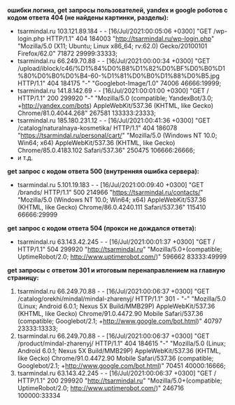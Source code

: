 **ошибки логина, get запросы пользователей, yandex и google роботов с кодом ответа 404 (не найдены картинки, разделы):**
* tsarmindal.ru 103.121.89.184 - - [16/Jul/2021:00:05:06 +0300] "GET /wp-login.php HTTP/1.1" 404 184003 "http://tsarmindal.ru/wp-login.php" "Mozilla/5.0 (X11; Ubuntu; Linux x86_64; rv:62.0) Gecko/20100101 Firefox/62.0" 71872 29999:33333;
* tsarmindal.ru 66.249.70.88 - - [16/Jul/2021:00:00:34 +0300] "GET /upload/iblock/c46/%D1%84%D0%B8%D1%82%D0%BF%D0%B0%D1%80%D0%B0%D0%B4-60-%D1%81%D0%B0%D1%88%D0%B5.jpg HTTP/1.1" 404 184175 "-" "Googlebot-Image/1.0" 74006 46666:19999;
* tsarmindal.ru 141.8.142.69 - - [16/Jul/2021:00:01:00 +0300] "GET / HTTP/1.1" 200 299920 "-" "Mozilla/5.0 (compatible; YandexBot/3.0; +http://yandex.com/bots) AppleWebKit/537.36 (KHTML, like Gecko) Chrome/81.0.4044.268" 267581 133333:23333;
* tsarmindal.ru 185.180.231.12 - - [16/Jul/2021:00:41:36 +0300] "GET /catalog/naturalnaya-kosmetika/ HTTP/1.1" 404 186078 "https://tsarmindal.ru/personal/cart/" "Mozilla/5.0 (Windows NT 10.0; Win64; x64) AppleWebKit/537.36 (KHTML, like Gecko) Chrome/85.0.4183.102 Safari/537.36" 250475 106666:26666;
* и т.д.

**get запрос с кодом ответа 500 (внутренняя ошибка сервера):**
* tsarmindal.ru 5.101.19.183 - - [16/Jul/2021:00:09:40 +0300] "GET /brands/ HTTP/1.1" 500 214966 "https://tsarmindal.ru/contacts/" "Mozilla/5.0 (Windows NT 10.0; Win64; x64) AppleWebKit/537.36 (KHTML, like Gecko) Chrome/86.0.4240.111 Safari/537.36" 115410 66666:29999

**get запрос с кодом ответа 504 (прокси не дождался ответа):**
* tsarmindal.ru 63.143.42.245 - - [16/Jul/2021:00:01:37 +0300] "GET / HTTP/1.1" 504 299920 "http://tsarmindal.ru" "Mozilla/5.0+(compatible; UptimeRobot/2.0; http://www.uptimerobot.com/)" 596662 83333:49999

**get запросы с ответом 301 и итоговым перенаправлением на главную страницу:**
1. tsarmindal.ru 66.249.70.88 - - [16/Jul/2021:00:06:37 +0300] "GET /catalog/orekhi/mindal/mindal-zharenyj/ HTTP/1.1" 301 - "-" "Mozilla/5.0 (Linux; Android 6.0.1; Nexus 5X Build/MMB29P) AppleWebKit/537.36 (KHTML, like Gecko) Chrome/91.0.4472.90 Mobile Safari/537.36 (compatible; Googlebot/2.1; +http://www.google.com/bot.html)" 40797 23333:13333;
1. tsarmindal.ru 66.249.70.88 - - [16/Jul/2021:00:06:37 +0300] "GET /product/mindal-zharenyj/ HTTP/1.1" 404 184615 "-" "Mozilla/5.0 (Linux; Android 6.0.1; Nexus 5X Build/MMB29P) AppleWebKit/537.36 (KHTML, like Gecko) Chrome/91.0.4472.90 Mobile Safari/537.36 (compatible; Googlebot/2.1; +http://www.google.com/bot.html)" 70451 40000:16666;
1. tsarmindal.ru 63.143.42.245 - - [16/Jul/2021:00:06:37 +0300] "GET / HTTP/1.1" 200 299920 "http://tsarmindal.ru" "Mozilla/5.0+(compatible; UptimeRobot/2.0; http://www.uptimerobot.com/)" 246716 100000:33334
